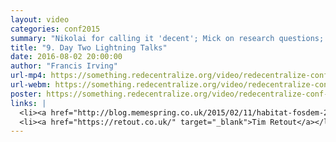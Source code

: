```yaml
---
layout: video
categories: conf2015
summary: "Nikolai for calling it 'decent'; Mick on research questions; Hugh on community currency in a box; Richard Pope on an open replacement for Google Now; Tim Retout on open mail and spam; Co-operative ownership of Internet services."
title: "9. Day Two Lightning Talks"
date: 2016-08-02 20:00:00
author: "Francis Irving"
url-mp4: https://something.redecentralize.org/video/redecentralize-conf-2015-9-day-two-lightning-talks.mp4
url-webm: https://something.redecentralize.org/video/redecentralize-conf-2015-9-day-two-lightning-talks.webm
poster: https://something.redecentralize.org/video/redecentralize-conf-2015-9-day-two-lightning-talks.jpg
links: |
  <li><a href="http://blog.memespring.co.uk/2015/02/11/habitat-fosdem-2015-talk/" target="_blank">Habitat, an open Google Now</a></li>
  <li><a href="https://retout.co.uk/" target="_blank">Tim Retout</a></li>
---
```

